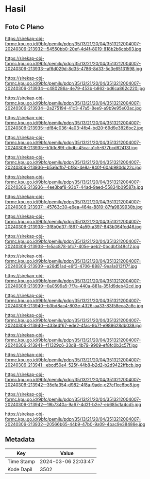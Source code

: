 # Hasil

## Foto C Plano

https://sirekap-obj-formc.kpu.go.id/9bfc/pemilu/pdpr/35/13/21/20/04/3513212004007-20240306-213932--54550bb0-20ef-4d4f-8019-818b2b6cbb93.jpg

https://sirekap-obj-formc.kpu.go.id/9bfc/pemilu/pdpr/35/13/21/20/04/3513212004007-20240306-213933--af6d029d-8d35-4786-8d33-5c3e65131598.jpg

https://sirekap-obj-formc.kpu.go.id/9bfc/pemilu/pdpr/35/13/21/20/04/3513212004007-20240306-213934--c480286a-4e79-453b-b862-bd6ca862c220.jpg

https://sirekap-obj-formc.kpu.go.id/9bfc/pemilu/pdpr/35/13/21/20/04/3513212004007-20240306-213934--2a275194-41c3-47a5-8ee9-a9b9e95e03ac.jpg

https://sirekap-obj-formc.kpu.go.id/9bfc/pemilu/pdpr/35/13/21/20/04/3513212004007-20240306-213935--df84c036-4a03-4fb4-bd20-69d9e3826bc2.jpg

https://sirekap-obj-formc.kpu.go.id/9bfc/pemilu/pdpr/35/13/21/20/04/3513212004007-20240306-213935--b1b1c89f-dbdb-45ca-a1c5-677bcd62413f.jpg

https://sirekap-obj-formc.kpu.go.id/9bfc/pemilu/pdpr/35/13/21/20/04/3513212004007-20240306-213936--b5a6dfb7-bf8d-4e8a-840f-60ab980dd22c.jpg

https://sirekap-obj-formc.kpu.go.id/9bfc/pemilu/pdpr/35/13/21/20/04/3513212004007-20240306-213936--4ee3baf8-93b7-44ad-9aed-55834b09587a.jpg

https://sirekap-obj-formc.kpu.go.id/9bfc/pemilu/pdpr/35/13/21/20/04/3513212004007-20240306-213937--45763c30-e6ea-464a-8810-87fa9839930b.jpg

https://sirekap-obj-formc.kpu.go.id/9bfc/pemilu/pdpr/35/13/21/20/04/3513212004007-20240306-213938--3f8b0d37-f867-4a59-a397-843b064fcd46.jpg

https://sirekap-obj-formc.kpu.go.id/9bfc/pemilu/pdpr/35/13/21/20/04/3513212004007-20240306-213938--fe5ac878-bfc7-405e-aeb2-0bcdbf348c12.jpg

https://sirekap-obj-formc.kpu.go.id/9bfc/pemilu/pdpr/35/13/21/20/04/3513212004007-20240306-213939--a26d51ad-e6f3-4706-8887-9ea1a013f17f.jpg

https://sirekap-obj-formc.kpu.go.id/9bfc/pemilu/pdpr/35/13/21/20/04/3513212004007-20240306-213939--0a0599a5-7f7a-440a-881a-351d9deb42cd.jpg

https://sirekap-obj-formc.kpu.go.id/9bfc/pemilu/pdpr/35/13/21/20/04/3513212004007-20240306-213940--b3bd8ac4-803e-4326-aa33-83f58eca2c8c.jpg

https://sirekap-obj-formc.kpu.go.id/9bfc/pemilu/pdpr/35/13/21/20/04/3513212004007-20240306-213940--433e4f67-ede2-4fac-9b7f-e989628db039.jpg

https://sirekap-obj-formc.kpu.go.id/9bfc/pemilu/pdpr/35/13/21/20/04/3513212004007-20240306-213941--f11329c6-33d8-4b79-9909-ef8fc0b3c57f.jpg

https://sirekap-obj-formc.kpu.go.id/9bfc/pemilu/pdpr/35/13/21/20/04/3513212004007-20240306-213941--ebcd50e4-525f-44b8-b2d2-b2d9422ffbcb.jpg

https://sirekap-obj-formc.kpu.go.id/9bfc/pemilu/pdpr/35/13/21/20/04/3513212004007-20240306-213942--35dfa354-d982-4f8a-9adc-c27cf1cc8bc8.jpg

https://sirekap-obj-formc.kpu.go.id/9bfc/pemilu/pdpr/35/13/21/20/04/3513212004007-20240306-213942--19b7340a-9a67-4d21-b2e7-eb685c1a4cd5.jpg

https://sirekap-obj-formc.kpu.go.id/9bfc/pemilu/pdpr/35/13/21/20/04/3513212004007-20240306-213932--20566b65-44b9-47b0-9a09-4bac9e38486e.jpg


## Metadata

| Key        | Value               |
| ---------- | ------------------- |
| Time Stamp | 2024-03-06 22:03:47 |
| Kode Dapil | 3502                |



